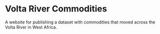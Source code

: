 # Volta River Commodities

A website for publishing a dataset with commodities that moved across the Volta River in West Africa.
